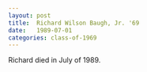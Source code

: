 ```yaml
---
layout: post
title:  Richard Wilson Baugh, Jr. '69
date:   1989-07-01
categories: class-of-1969
---
```

Richard died in July of 1989.
